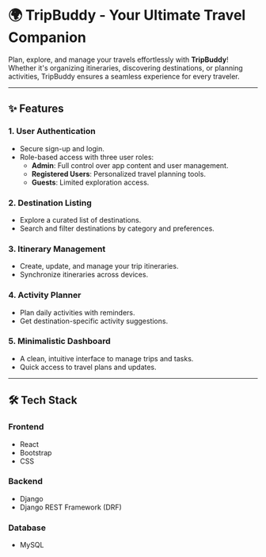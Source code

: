# 🌍 TripBuddy - Your Ultimate Travel Companion

Plan, explore, and manage your travels effortlessly with **TripBuddy**! Whether it's organizing itineraries, discovering destinations, or planning activities, TripBuddy ensures a seamless experience for every traveler.

---

## ✨ Features

### 1. **User Authentication**
   - Secure sign-up and login.
   - Role-based access with three user roles:
     - **Admin**: Full control over app content and user management.
     - **Registered Users**: Personalized travel planning tools.
     - **Guests**: Limited exploration access.

### 2. **Destination Listing**
   - Explore a curated list of destinations.
   - Search and filter destinations by category and preferences.

### 3. **Itinerary Management**
   - Create, update, and manage your trip itineraries.
   - Synchronize itineraries across devices.

### 4. **Activity Planner**
   - Plan daily activities with reminders.
   - Get destination-specific activity suggestions.

### 5. **Minimalistic Dashboard**
   - A clean, intuitive interface to manage trips and tasks.
   - Quick access to travel plans and updates.

---

## 🛠️ Tech Stack

### **Frontend**
- React
- Bootstrap
- CSS

### **Backend**
- Django
- Django REST Framework (DRF)

### **Database**
- MySQL



